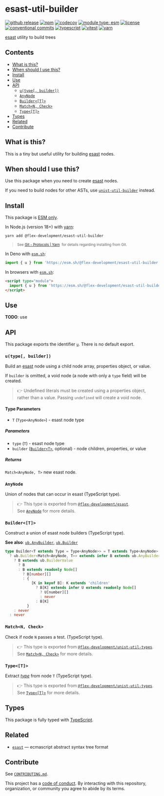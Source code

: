 # esast-util-builder

[![github release](https://img.shields.io/github/v/release/flex-development/esast-util-builder.svg?include_prereleases&sort=semver)](https://github.com/flex-development/esast-util-builder/releases/latest)
[![npm](https://img.shields.io/npm/v/@flex-development/esast-util-builder.svg)](https://npmjs.com/package/@flex-development/esast-util-builder)
[![codecov](https://codecov.io/gh/flex-development/esast-util-builder/graph/badge.svg?token=mt91xOxzNo)](https://codecov.io/gh/flex-development/esast-util-builder)
[![module type: esm](https://img.shields.io/badge/module%20type-esm-brightgreen)](https://github.com/voxpelli/badges-cjs-esm)
[![license](https://img.shields.io/github/license/flex-development/esast-util-builder.svg)](LICENSE.md)
[![conventional commits](https://img.shields.io/badge/-conventional%20commits-fe5196?logo=conventional-commits&logoColor=ffffff)](https://conventionalcommits.org/)
[![typescript](https://img.shields.io/badge/-typescript-3178c6?logo=typescript&logoColor=ffffff)](https://typescriptlang.org/)
[![vitest](https://img.shields.io/badge/-vitest-6e9f18?style=flat&logo=vitest&logoColor=ffffff)](https://vitest.dev/)
[![yarn](https://img.shields.io/badge/-yarn-2c8ebb?style=flat&logo=yarn&logoColor=ffffff)](https://yarnpkg.com/)

[esast][esast] utility to build trees

## Contents

- [What is this?](#what-is-this)
- [When should I use this?](#when-should-i-use-this)
- [Install](#install)
- [Use](#use)
- [API](#api)
  - [`u(type[, builder])`](#utype-builder)
  - [`AnyNode`](#anynode)
  - [`Builder<[T]>`](#buildert)
  - [`Match<N, Check>`](#matchn-check)
  - [`Type<[T]>`](#typet)
- [Types](#types)
- [Related](#related)
- [Contribute](#contribute)

## What is this?

This is a tiny but useful utility for building [esast][esast] nodes.

## When should I use this?

Use this package when you need to create [esast][esast] nodes.

If you need to build nodes for other ASTs, use [`unist-util-builder`][unist-util-builder] instead.

## Install

This package is [ESM only][esm].

In Node.js (version 18+) with [yarn][yarn]:

```sh
yarn add @flex-development/esast-util-builder
```

<blockquote>
  <small>
    See <a href='https://yarnpkg.com/protocol/git'>Git - Protocols | Yarn</a>
    &nbsp;for details regarding installing from Git.
  </small>
</blockquote>

In Deno with [`esm.sh`][esmsh]:

```ts
import { u } from 'https://esm.sh/@flex-development/esast-util-builder'
```

In browsers with [`esm.sh`][esmsh]:

```html
<script type="module">
  import { u } from 'https://esm.sh/@flex-development/esast-util-builder'
</script>
```

## Use

**TODO**: use

## API

This package exports the identifier [`u`](#utype-builder). There is no default export.

### `u(type[, builder])`

Build an [esast][esast] node using a child node array, properties object, or value.

If `builder` is omitted, a void node (a node with only a `type` field) will be created.

> 👉 Undefined literals must be created using a properties object, rather than a value. Passing `undefined` will create
> a void node.

#### Type Parameters

- `T` (`Type<AnyNode>`) - esast node type

##### Parameters

- `type` (`T`) - esast node type
- `builder` ([`Builder<T>`](#buildert), optional) - node children, properties, or value

##### Returns

`Match<AnyNode, T>` new esast node.

### `AnyNode`

Union of nodes that can occur in esast (TypeScript type).

> 👉 This type is exported from [`@flex-development/esast`][esast].\
> See [`AnyNode`][anynode] for more details.

### `Builder<[T]>`

Construct a union of esast node builders (TypeScript type).

**See also**: [`ub.AnyBuilder`][anybuilder], [`ub.Builder`][buildert]

<!-- dprint-ignore-start -->
```ts
type Builder<T extends Type = Type<AnyNode>> = T extends Type<AnyNode>
  ? ub.Builder<Match<AnyNode, T>> extends infer B extends ub.AnyBuilder
    ? B extends ub.BuilderValue
      ? B
      : B extends readonly Node[]
        ? B[number][]
        : {
            [K in keyof B]: K extends 'children'
              ? B[K] extends infer U extends readonly Node[]
                ? U[number][]
                : never
              : B[K]
          }
    : never
  : never
```
<!-- dprint-ignore-end -->

### `Match<N, Check>`

Check if node `N` passes a test. (TypeScript type).

> 👉 This type is exported from [`@flex-development/unist-util-types`][unist-util-types].\
> See [`Match<N, Check>`][matchn-check] for more details.

### `Type<[T]>`

Extract [*type*][type] from node `T` (TypeScript type).

> 👉 This type is exported from [`@flex-development/unist-util-types`][unist-util-types].\
> See [`Type<[T]>`][typet] for more details.

## Types

This package is fully typed with [TypeScript][typescript].

## Related

- [`esast`][esast] &mdash; ecmascript abstract syntax tree format

## Contribute

See [`CONTRIBUTING.md`](CONTRIBUTING.md).

This project has a [code of conduct](CODE_OF_CONDUCT.md). By interacting with this repository, organization, or
community you agree to abide by its terms.

[anybuilder]: https://github.com/flex-development/unist-util-builder#anybuilder
[anynode]: https://github.com/flex-development/esast/blob/main/src/types/any-node.ts
[buildert]: https://github.com/flex-development/unist-util-builder#buildert
[esast]: https://github.com/flex-development/esast
[esm]: https://gist.github.com/sindresorhus/a39789f98801d908bbc7ff3ecc99d99c
[esmsh]: https://esm.sh/
[matchn-check]: https://github.com/flex-development/unist-util-types#typet
[type]: https://github.com/syntax-tree/unist#type
[typescript]: https://www.typescriptlang.org
[typet]: https://github.com/flex-development/unist-util-types#typet
[unist-util-builder]: https://github.com/flex-development/unist-util-builder
[unist-util-types]: https://github.com/flex-development/unist-util-types
[yarn]: https://yarnpkg.com
